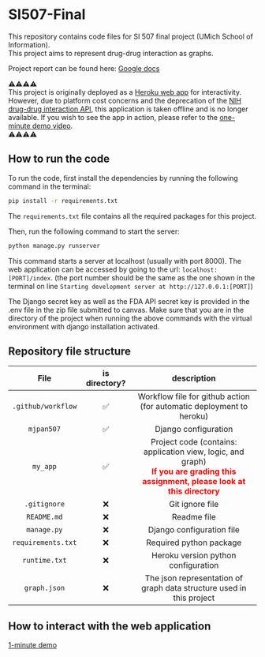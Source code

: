 # SI507-Final

This repository contains code files for SI 507 final project (UMich School of Information).\
This project aims to represent drug-drug interaction as graphs.

Project report can be found here: [Google docs](https://docs.google.com/document/d/1IB7vYoPBKedIA_RoMFylsc4cCSRefzhItVSUIK1HF5c/edit?usp=sharing)

⚠️⚠️⚠️⚠️ \
This project is originally deployed as a [Heroku web app](https://mjpan-fp507-2d393f67a958.herokuapp.com/index) for interactivity. However, due to platform cost concerns and the deprecation of the [NIH drug-drug interaction API](https://blog.drugbank.com/nih-discontinues-their-drug-interaction-api/), this application is taken offline and is no longer available.
If you wish to see the app in action, please refer to the [one-minute demo video](https://drive.google.com/file/d/1OWcb8oovu2z5seZLCm__oaMao2jOr3b7/view?usp=sharing).\
⚠️⚠️⚠️⚠️

## How to run the code

To run the code, first install the dependencies by running the following command in the terminal:

```bash
pip install -r requirements.txt
```

The `requirements.txt` file contains all the required packages for this project.

Then, run the following command to start the server:

```bash
python manage.py runserver
```

This command starts a server at localhost (usually with port 8000). The web application can be accessed by going to the url: `localhost:[PORT]/index`. (the port number should be the same as the one shown in the terminal on line `Starting development server at http://127.0.0.1:[PORT]`)

The Django secret key as well as the FDA API secret key is provided in the .env file in the zip file submitted to canvas. Make sure that you are in the directory of the project when running the above commands with the virtual environment with django installation activated.

## Repository file structure

| File  | is directory?  | description |
|:-----:  |:-----:  |:-----:  |
| `.github/workflow` | ✅ | Workflow file for github action (for automatic deployment to heroku) |
|`mjpan507`  | ✅ |  Django configuration |
| `my_app` | ✅ | Project code (contains: application view, logic, and graph) <br><strong style="color:red"> If you are grading this assignment, please look at this directory </strong> |
| `.gitignore` | ❌ |  Git ignore file |
| `README.md` | ❌ | Readme file |
| `manage.py`|❌ | Django configuration file |
| `requirements.txt` | ❌| Required python package |
| `runtime.txt` | ❌| Heroku version python configuration |
| `graph.json` | ❌ | The json representation of graph data structure used in this project |


## How to interact with the web application

[1-minute demo](https://drive.google.com/file/d/1OWcb8oovu2z5seZLCm__oaMao2jOr3b7/view?usp=sharing)

